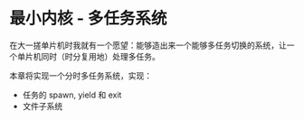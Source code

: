 # 最小内核 - 多任务系统

在大一搓单片机时我就有一个愿望：能够造出来一个能够多任务切换的系统，让一个单片机同时（时分复用地）处理多任务。

本章将实现一个分时多任务系统，实现：
- 任务的 spawn, yield 和 exit
- 文件子系统
